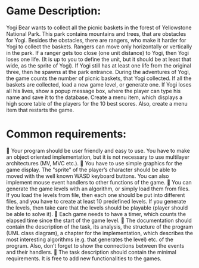 # Game Description:

Yogi Bear wants to collect all the picnic baskets in the forest of Yellowstone National Park. This park contains mountains and trees, that are obstacles for Yogi. 
Besides the obstacles, there are rangers, who make it harder for Yogi to collect the baskets. Rangers can move only horizontally or vertically in the park. 
If a ranger gets too close (one unit distance) to Yogi, then Yogi loses one life. (It is up to you to define the unit, but it should be at least that wide, as the sprite of Yogi).
If Yogi still has at least one life from the original three, then he spawns at the park entrance.
During the adventures of Yogi, the game counts the number of picnic baskets, that Yogi collected.
If all the baskets are collected, load a new game level, or generate one. 
If Yogi loses all his lives, show a popup message box, where the player can type his name and save it to the database.
Create a menu item, which displays a high score table of the players for the 10 best scores. Also, create a menu item that restarts the game.

# Common requirements:

 Your program should be user friendly and easy to use. You have to make an object
oriented implementation, but it is not necessary to use multilayer architectures (MV,
MVC etc.).
 You have to use simple graphics for the game display. The "sprite" of the player’s
character should be able to moved with the well known WASD keyboard buttons. You
can also implement mouse event handlers to other functions of the game.
 You can generate the game levels with an algorithm, or simply load them from files. If
you load the levels from file, then each one should be put into different files, and you
have to create at least 10 predefined levels. If you generate the levels, then take care that
the levels should be playable (player should be able to solve it).
 Each game needs to have a timer, which counts the elapsed time since the start of the
game level.
 The documentation should contain the description of the task, its analysis, the structure
of the program (UML class diagram), a chapter for the implementation, which describes
the most interesting algorithms (e.g. that generates the level) etc. of the program. Also,
don’t forget to show the connections between the events and their handlers.
 The task description should contain the minimal requirements. It is free to add new
functionalities to the games.
